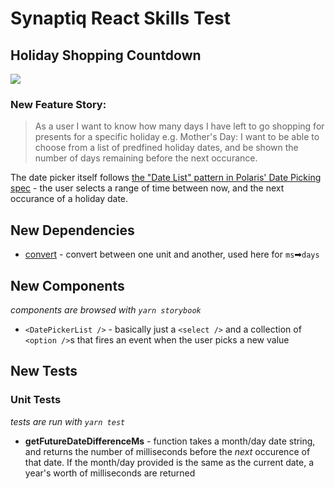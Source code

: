# Synaptiq React Skills Test

## Holiday Shopping Countdown

![](https://y.yarn.co/026b65c5-9ada-46b8-b1ec-11135f7efe41_text.gif)

### New Feature Story:

> As a user I want to know how many days I have left to go shopping for presents for a specific holiday e.g. Mother's Day: I want to be able to choose from a list of predfined holiday dates, and be shown the number of days remaining before the next occurance.

The date picker itself follows [the "Date List" pattern in Polaris' Date Picking spec](https://polaris.shopify.com/patterns/date-picking/date-list) - the user selects a range of time between now, and the next occurance of a holiday date.

## New Dependencies

- [convert](https://www.npmjs.com/package/convert) - convert between one unit and another, used here for `ms`➡`days`

## New Components

_components are browsed with `yarn storybook`_

- `<DatePickerList />` - basically just a `<select />` and a collection of `<option />`s that fires an event when the user picks a new value

## New Tests

### Unit Tests

_tests are run with `yarn test`_

- **getFutureDateDifferenceMs** - function takes a month/day date string, and returns the number of milliseconds before the _next_ occurence of that date. If the month/day provided is the same as the current date, a year's worth of milliseconds are returned
